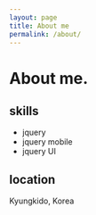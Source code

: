 ```yaml
---
layout: page
title: About me
permalink: /about/
---
```


# About me.

## skills
- jquery
- jquery mobile
- jquery UI

## location
Kyungkido, Korea

